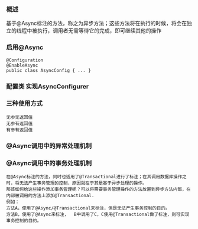 ### 概述
基于@Async标注的方法，称之为异步方法；这些方法将在执行的时候，将会在独立的线程中被执行，调用者无需等待它的完成，即可继续其他的操作

### 启用@Async
```text
@Configuration
@EnableAsync
public class AsyncConfig { ... }
```

### 配置类 实现AsyncConfigurer

### 三种使用方式
```text
无参无返回值
无参有返回值
有参有返回值
```

### @Async调用中的异常处理机制

### @Async调用中的事务处理机制
```text
在@Async标注的方法，同时也适用了@Transactional进行了标注；在其调用数据库操作之时，将无法产生事务管理的控制，原因就在于其是基于异步处理的操作。
那该如何给这些操作添加事务管理呢？可以将需要事务管理操作的方法放置到异步方法内部，在内部被调用的方法上添加@Transactional.
例如：
方法A，使用了@Async/@Transactional来标注，但是无法产生事务控制的目的。
方法B，使用了@Async来标注，  B中调用了C，C使用@Transactional做了标注，则可实现事务控制的目的。
```
